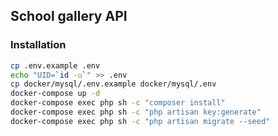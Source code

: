 ## School gallery API

### Installation

```bash
cp .env.example .env
echo "UID=`id -u`" >> .env
cp docker/mysql/.env.example docker/mysql/.env
docker-compose up -d
docker-compose exec php sh -c "composer install"
docker-compose exec php sh -c "php artisan key:generate"
docker-compose exec php sh -c "php artisan migrate --seed"
```
